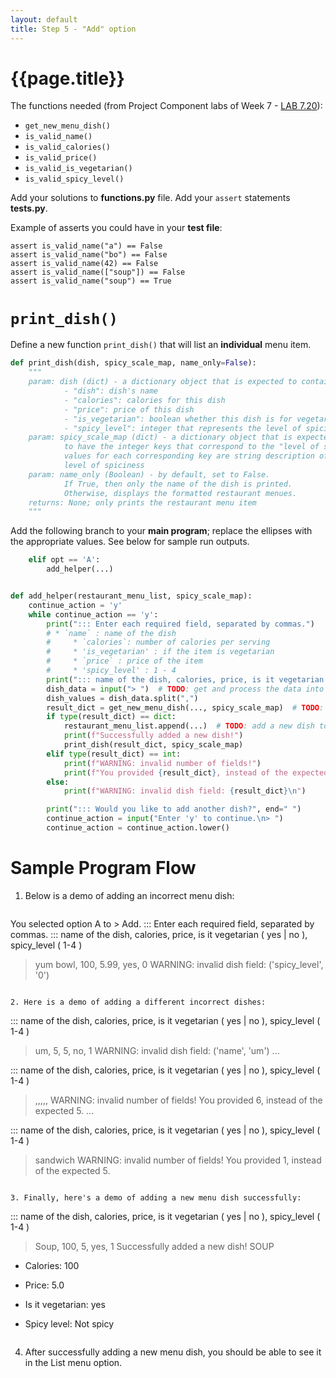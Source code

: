 ```yaml
---
layout: default
title: Step 5 - "Add" option
---
```


# {{page.title}}

The functions needed (from Project Component labs of Week 7 - [LAB 7.20](https://learn.zybooks.com/zybook/UCSBCMPSCW8Winter2023/chapter/7/section/20)):
* `get_new_menu_dish()`
* `is_valid_name()`
* `is_valid_calories()`
* `is_valid_price()`
* `is_valid_is_vegetarian()`
* `is_valid_spicy_level()`

Add your solutions to **functions.py** file. Add your `assert` statements **tests.py**.

Example of asserts you could have in your **test file**:
```
assert is_valid_name("a") == False
assert is_valid_name("bo") == False
assert is_valid_name(42) == False
assert is_valid_name(["soup"]) == False
assert is_valid_name("soup") == True
```

# `print_dish()`
Define a new function `print_dish()` that will list an **individual** menu item.

```python
def print_dish(dish, spicy_scale_map, name_only=False):
    """
    param: dish (dict) - a dictionary object that is expected to contain the following keys:
            - "dish": dish's name
            - "calories": calories for this dish
            - "price": price of this dish
            - "is_vegetarian": boolean whether this dish is for vegetarian
            - "spicy_level": integer that represents the level of spiciness
    param: spicy_scale_map (dict) - a dictionary object that is expected
            to have the integer keys that correspond to the "level of spiciness."
            values for each corresponding key are string description of the
            level of spiciness
    param: name_only (Boolean) - by default, set to False.
            If True, then only the name of the dish is printed.
            Otherwise, displays the formatted restaurant menues.
    returns: None; only prints the restaurant menu item
    """
```

Add the following branch to your **main program**; replace the ellipses with the appropriate values. See below for sample run outputs.
```python
    elif opt == 'A':
        add_helper(...)
```

```python

def add_helper(restaurant_menu_list, spicy_scale_map):
    continue_action = 'y'
    while continue_action == 'y':
        print("::: Enter each required field, separated by commas.")
        # * `name` : name of the dish
        #     * `calories`: number of calories per serving
        #     * 'is_vegetarian' : if the item is vegetarian
        #     * `price` : price of the item
        #     * 'spicy_level' : 1 - 4
        print("::: name of the dish, calories, price, is it vegetarian ( yes | no ), spicy_level ( 1-4 )")
        dish_data = input("> ")  # TODO: get and process the data into a list
        dish_values = dish_data.split(",")
        result_dict = get_new_menu_dish(..., spicy_scale_map)  # TODO: attempt to create a new dish for the menu
        if type(result_dict) == dict:
            restaurant_menu_list.append(...)  # TODO: add a new dish to the list of dish menus
            print(f"Successfully added a new dish!")
            print_dish(result_dict, spicy_scale_map)
        elif type(result_dict) == int:
            print(f"WARNING: invalid number of fields!")
            print(f"You provided {result_dict}, instead of the expected 5.\n")
        else:
            print(f"WARNING: invalid dish field: {result_dict}\n")

        print("::: Would you like to add another dish?", end=" ")
        continue_action = input("Enter 'y' to continue.\n> ")
        continue_action = continue_action.lower()
```


# Sample Program Flow

1. Below is a demo of adding an incorrect menu dish:

   ```
You selected option A to > Add.
::: Enter each required field, separated by commas.
::: name of the dish, calories, price, is it vegetarian ( yes | no ), spicy_level ( 1-4 )
> yum bowl, 100, 5.99, yes, 0
WARNING: invalid dish field: ('spicy_level', '0')

   ```

2. Here is a demo of adding a different incorrect dishes:

   ```
::: name of the dish, calories, price, is it vegetarian ( yes | no ), spicy_level ( 1-4 )
> um, 5, 5, no, 1
WARNING: invalid dish field: ('name', 'um')
...

::: name of the dish, calories, price, is it vegetarian ( yes | no ), spicy_level ( 1-4 )
> ,,,,,
WARNING: invalid number of fields!
You provided 6, instead of the expected 5.
...

::: name of the dish, calories, price, is it vegetarian ( yes | no ), spicy_level ( 1-4 )
> sandwich
WARNING: invalid number of fields!
You provided 1, instead of the expected 5.

   ```

3. Finally, here's a demo of adding a new menu dish successfully:

   ```
::: name of the dish, calories, price, is it vegetarian ( yes | no ), spicy_level ( 1-4 )
> Soup, 100, 5, yes, 1
Successfully added a new dish!
SOUP
* Calories: 100
* Price: 5.0
* Is it vegetarian: yes
* Spicy level: Not spicy

   ```

4. After successfully adding a new menu dish, you should be able to see it in the List menu option.
